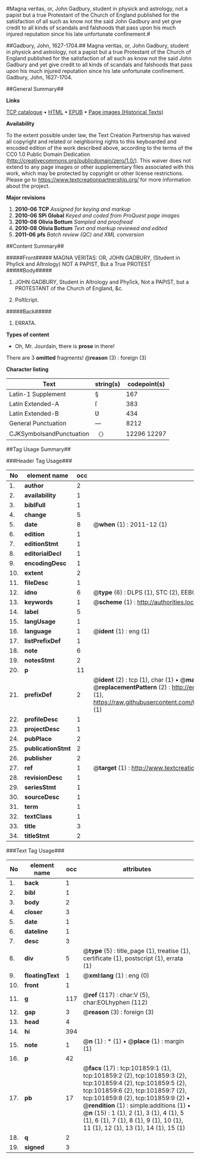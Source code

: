 #Magna veritas, or, John Gadbury, student in physick and astrology, not a papist but a true Protestant of the Church of England published for the satisfaction of all such as know not the said John Gadbury and yet give credit to all kinds of scandals and falshoods that pass upon his much injured reputation since his late unfortunate confinement.#

##Gadbury, John, 1627-1704.##
Magna veritas, or, John Gadbury, student in physick and astrology, not a papist but a true Protestant of the Church of England published for the satisfaction of all such as know not the said John Gadbury and yet give credit to all kinds of scandals and falshoods that pass upon his much injured reputation since his late unfortunate confinement.
Gadbury, John, 1627-1704.

##General Summary##

**Links**

[TCP catalogue](http://www.ota.ox.ac.uk/tcp/)  • 
[HTML](http://tei.it.ox.ac.uk/tcp/Texts-HTML/free/A42/A42857.html)  • 
[EPUB](http://tei.it.ox.ac.uk/tcp/Texts-EPUB/free/A42/A42857.epub) • 
[Page images (Historical Texts)](https://historicaltexts.jisc.ac.uk/eebo-13791700e)

**Availability**

To the extent possible under law, the Text Creation Partnership has waived all copyright and related or neighboring rights to this keyboarded and encoded edition of the work described above, according to the terms of the CC0 1.0 Public Domain Dedication (http://creativecommons.org/publicdomain/zero/1.0/). This waiver does not extend to any page images or other supplementary files associated with this work, which may be protected by copyright or other license restrictions. Please go to https://www.textcreationpartnership.org/ for more information about the project.

**Major revisions**

1. __2010-06__ __TCP__ *Assigned for keying and markup*
1. __2010-06__ __SPi Global__ *Keyed and coded from ProQuest page images*
1. __2010-08__ __Olivia Bottum__ *Sampled and proofread*
1. __2010-08__ __Olivia Bottum__ *Text and markup reviewed and edited*
1. __2011-06__ __pfs__ *Batch review (QC) and XML conversion*

##Content Summary##

#####Front#####
MAGNA VERITAS: OR, JOHN GADBURY, (Student in Phyſick and Aſtrology) NOT A PAPIST, But a True PROTEST
#####Body#####

1. JOHN GADBURY, Student in Aſtrology and Phyſick, Not a PAPIST, but a PROTESTANT of the Church of England, &c.

1. Poſtſcript.

#####Back#####

1. ERRATA.

**Types of content**

  * Oh, Mr. Jourdain, there is **prose** in there!

There are 3 **omitted** fragments! 
 @__reason__ (3) : foreign (3)

**Character listing**


|Text|string(s)|codepoint(s)|
|---|---|---|
|Latin-1 Supplement|§|167|
|Latin Extended-A|ſ|383|
|Latin Extended-B|Ʋ|434|
|General Punctuation|—|8212|
|CJKSymbolsandPunctuation|〈〉|12296 12297|

##Tag Usage Summary##

###Header Tag Usage###

|No|element name|occ|attributes|
|---|---|---|---|
|1.|__author__|2||
|2.|__availability__|1||
|3.|__biblFull__|1||
|4.|__change__|5||
|5.|__date__|8| @__when__ (1) : 2011-12 (1)|
|6.|__edition__|1||
|7.|__editionStmt__|1||
|8.|__editorialDecl__|1||
|9.|__encodingDesc__|1||
|10.|__extent__|2||
|11.|__fileDesc__|1||
|12.|__idno__|6| @__type__ (6) : DLPS (1), STC (2), EEBO-CITATION (1), OCLC (1), VID (1)|
|13.|__keywords__|1| @__scheme__ (1) : http://authorities.loc.gov/ (1)|
|14.|__label__|5||
|15.|__langUsage__|1||
|16.|__language__|1| @__ident__ (1) : eng (1)|
|17.|__listPrefixDef__|1||
|18.|__note__|6||
|19.|__notesStmt__|2||
|20.|__p__|11||
|21.|__prefixDef__|2| @__ident__ (2) : tcp (1), char (1)  •  @__matchPattern__ (2) : ([0-9\-]+):([0-9IVX]+) (1), (.+) (1)  •  @__replacementPattern__ (2) : http://eebo.chadwyck.com/downloadtiff?vid=$1&page=$2 (1), https://raw.githubusercontent.com/textcreationpartnership/Texts/master/tcpchars.xml#$1 (1)|
|22.|__profileDesc__|1||
|23.|__projectDesc__|1||
|24.|__pubPlace__|2||
|25.|__publicationStmt__|2||
|26.|__publisher__|2||
|27.|__ref__|1| @__target__ (1) : http://www.textcreationpartnership.org/docs/. (1)|
|28.|__revisionDesc__|1||
|29.|__seriesStmt__|1||
|30.|__sourceDesc__|1||
|31.|__term__|1||
|32.|__textClass__|1||
|33.|__title__|3||
|34.|__titleStmt__|2||


###Text Tag Usage###

|No|element name|occ|attributes|
|---|---|---|---|
|1.|__back__|1||
|2.|__bibl__|1||
|3.|__body__|2||
|4.|__closer__|3||
|5.|__date__|1||
|6.|__dateline__|1||
|7.|__desc__|3||
|8.|__div__|5| @__type__ (5) : title_page (1), treatise (1), certificate (1), postscript (1), errata (1)|
|9.|__floatingText__|1| @__xml:lang__ (1) : eng (0)|
|10.|__front__|1||
|11.|__g__|117| @__ref__ (117) : char:V (5), char:EOLhyphen (112)|
|12.|__gap__|3| @__reason__ (3) : foreign (3)|
|13.|__head__|4||
|14.|__hi__|394||
|15.|__note__|1| @__n__ (1) : * (1)  •  @__place__ (1) : margin (1)|
|16.|__p__|42||
|17.|__pb__|17| @__facs__ (17) : tcp:101859:1 (1), tcp:101859:2 (2), tcp:101859:3 (2), tcp:101859:4 (2), tcp:101859:5 (2), tcp:101859:6 (2), tcp:101859:7 (2), tcp:101859:8 (2), tcp:101859:9 (2)  •  @__rendition__ (1) : simple:additions (1)  •  @__n__ (15) : 1 (1), 2 (1), 3 (1), 4 (1), 5 (1), 6 (1), 7 (1), 8 (1), 9 (1), 10 (1), 11 (1), 12 (1), 13 (1), 14 (1), 15 (1)|
|18.|__q__|2||
|19.|__signed__|3||
